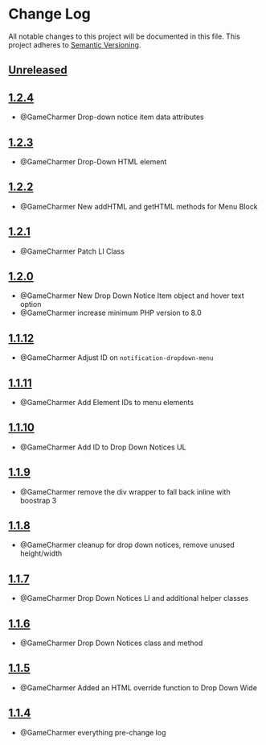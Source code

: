
# Change Log
All notable changes to this project will be documented in this file.
This project adheres to [Semantic Versioning](http://semver.org/).

## [Unreleased](https://github.com/KongHack/Menu)




## [1.2.4](https://github.com/KongHack/Menu/releases/tag/1.2.4)
- @GameCharmer Drop-down notice item data attributes



## [1.2.3](https://github.com/KongHack/Menu/releases/tag/1.2.3)
- @GameCharmer Drop-Down HTML element



## [1.2.2](https://github.com/KongHack/Menu/releases/tag/1.2.2)
- @GameCharmer New addHTML and getHTML methods for Menu Block



## [1.2.1](https://github.com/KongHack/Menu/releases/tag/1.2.1)
- @GameCharmer Patch LI Class



## [1.2.0](https://github.com/KongHack/Menu/releases/tag/1.2.0)
- @GameCharmer New Drop Down Notice Item object and hover text option
- @GameCharmer increase minimum PHP version to 8.0


## [1.1.12](https://github.com/KongHack/Menu/releases/tag/1.1.12)
 - @GameCharmer Adjust ID on `notification-dropdown-menu`



## [1.1.11](https://github.com/KongHack/Menu/releases/tag/1.1.11)
 - @GameCharmer Add Element IDs to menu elements



## [1.1.10](https://github.com/KongHack/Menu/releases/tag/1.1.10)
 - @GameCharmer Add ID to Drop Down Notices UL



## [1.1.9](https://github.com/KongHack/Menu/releases/tag/1.1.9)
 - @GameCharmer remove the div wrapper to fall back inline with boostrap 3



## [1.1.8](https://github.com/KongHack/Menu/releases/tag/1.1.8)
 - @GameCharmer cleanup for drop down notices, remove unused height/width



## [1.1.7](https://github.com/KongHack/Menu/releases/tag/1.1.7)
 - @GameCharmer Drop Down Notices LI and additional helper classes



## [1.1.6](https://github.com/KongHack/Menu/releases/tag/1.1.6)
 - @GameCharmer Drop Down Notices class and method



## [1.1.5](https://github.com/KongHack/Menu/releases/tag/1.1.5)
 - @GameCharmer Added an HTML override function to Drop Down Wide



## [1.1.4](https://github.com/KongHack/Menu/releases/tag/1.1.4)
 - @GameCharmer everything pre-change log


